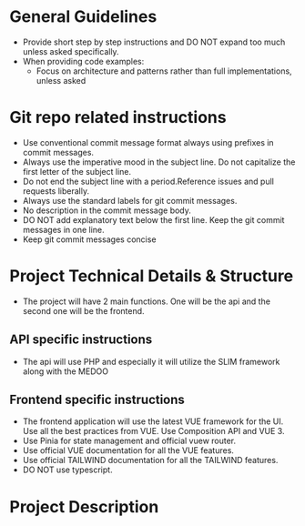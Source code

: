 # General Guidelines

- Provide short step by step instructions and DO NOT expand too much unless asked specifically.
- When providing code examples:
  - Focus on architecture and patterns rather than full implementations, unless asked

# Git repo related instructions

- Use conventional commit message format always using prefixes in commit messages.
- Always use the imperative mood in the subject line. Do not capitalize the first letter of the subject line.
- Do not end the subject line with a period.Reference issues and pull requests liberally.
- Always use the standard labels for git commit messages.
- No description in the commit message body.
- DO NOT add explanatory text below the first line. Keep the git commit messages in one line.
- Keep git commit messages concise

# Project Technical Details & Structure

- The project will have 2 main functions. One will be the api and the second one will be the frontend.

## API specific instructions

- The api will use PHP and especially it will utilize the SLIM framework along with the MEDOO

## Frontend specific instructions

- The frontend application will use the latest VUE framework for the UI. Use all the best practices from VUE. Use Composition API and VUE 3.
- Use Pinia for state management and official vuew router.
- Use official VUE documentation for all the VUE features.
- Use official TAILWIND documentation for all the TAILWIND features.
- DO NOT use typescript.

# Project Description

